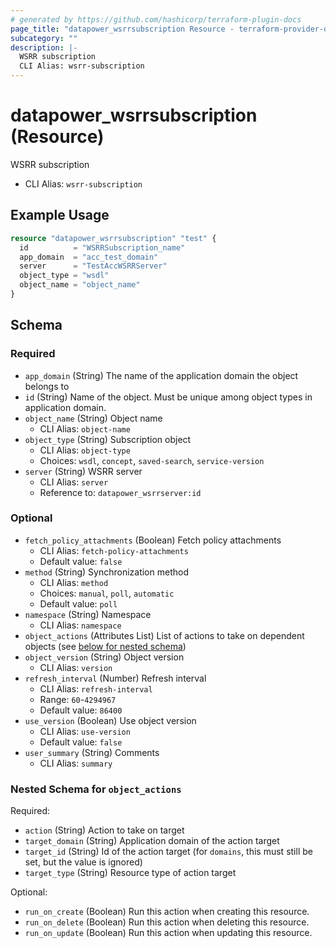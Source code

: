 ```yaml
---
# generated by https://github.com/hashicorp/terraform-plugin-docs
page_title: "datapower_wsrrsubscription Resource - terraform-provider-datapower"
subcategory: ""
description: |-
  WSRR subscription
  CLI Alias: wsrr-subscription
---
```


# datapower_wsrrsubscription (Resource)

WSRR subscription
  - CLI Alias: `wsrr-subscription`

## Example Usage

```terraform
resource "datapower_wsrrsubscription" "test" {
  id          = "WSRRSubscription_name"
  app_domain  = "acc_test_domain"
  server      = "TestAccWSRRServer"
  object_type = "wsdl"
  object_name = "object_name"
}
```

<!-- schema generated by tfplugindocs -->
## Schema

### Required

- `app_domain` (String) The name of the application domain the object belongs to
- `id` (String) Name of the object. Must be unique among object types in application domain.
- `object_name` (String) Object name
  - CLI Alias: `object-name`
- `object_type` (String) Subscription object
  - CLI Alias: `object-type`
  - Choices: `wsdl`, `concept`, `saved-search`, `service-version`
- `server` (String) WSRR server
  - CLI Alias: `server`
  - Reference to: `datapower_wsrrserver:id`

### Optional

- `fetch_policy_attachments` (Boolean) Fetch policy attachments
  - CLI Alias: `fetch-policy-attachments`
  - Default value: `false`
- `method` (String) Synchronization method
  - CLI Alias: `method`
  - Choices: `manual`, `poll`, `automatic`
  - Default value: `poll`
- `namespace` (String) Namespace
  - CLI Alias: `namespace`
- `object_actions` (Attributes List) List of actions to take on dependent objects (see [below for nested schema](#nestedatt--object_actions))
- `object_version` (String) Object version
  - CLI Alias: `version`
- `refresh_interval` (Number) Refresh interval
  - CLI Alias: `refresh-interval`
  - Range: `60`-`4294967`
  - Default value: `86400`
- `use_version` (Boolean) Use object version
  - CLI Alias: `use-version`
  - Default value: `false`
- `user_summary` (String) Comments
  - CLI Alias: `summary`

<a id="nestedatt--object_actions"></a>
### Nested Schema for `object_actions`

Required:

- `action` (String) Action to take on target
- `target_domain` (String) Application domain of the action target
- `target_id` (String) Id of the action target (for `domains`, this must still be set, but the value is ignored)
- `target_type` (String) Resource type of action target

Optional:

- `run_on_create` (Boolean) Run this action when creating this resource.
- `run_on_delete` (Boolean) Run this action when deleting this resource.
- `run_on_update` (Boolean) Run this action when updating this resource.

